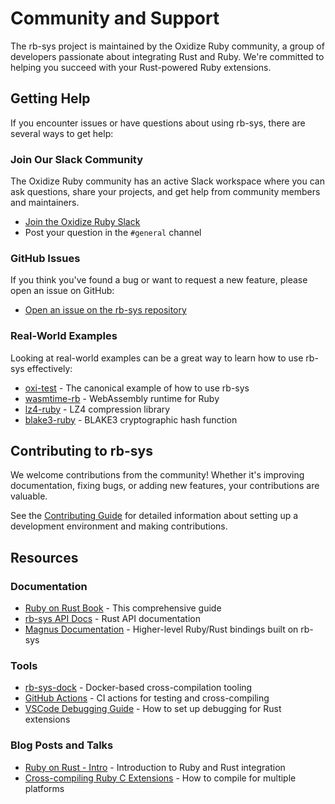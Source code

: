 # Community and Support

The rb-sys project is maintained by the Oxidize Ruby community, a group of developers passionate about integrating Rust and Ruby. We're committed to helping you succeed with your Rust-powered Ruby extensions.

## Getting Help

If you encounter issues or have questions about using rb-sys, there are several ways to get help:

### Join Our Slack Community

The Oxidize Ruby community has an active Slack workspace where you can ask questions, share your projects, and get help from community members and maintainers.

- [Join the Oxidize Ruby Slack](https://join.slack.com/t/oxidize-rb/shared_invite/zt-16zv5tqte-Vi7WfzxCesdo2TqF_RYBCw)
- Post your question in the `#general` channel

### GitHub Issues

If you think you've found a bug or want to request a new feature, please open an issue on GitHub:

- [Open an issue on the rb-sys repository](https://github.com/oxidize-rb/rb-sys/issues)

### Real-World Examples

Looking at real-world examples can be a great way to learn how to use rb-sys effectively:

- [oxi-test](https://github.com/oxidize-rb/oxi-test) - The canonical example of how to use rb-sys
- [wasmtime-rb](https://github.com/bytecodealliance/wasmtime-rb) - WebAssembly runtime for Ruby
- [lz4-ruby](https://github.com/yoshoku/lz4-ruby) - LZ4 compression library
- [blake3-ruby](https://github.com/oxidize-rb/blake3-ruby) - BLAKE3 cryptographic hash function

## Contributing to rb-sys

We welcome contributions from the community! Whether it's improving documentation, fixing bugs, or adding new features, your contributions are valuable.

See the [Contributing Guide](../../CONTRIBUTING.md) for detailed information about setting up a development environment and making contributions.

## Resources

### Documentation

- [Ruby on Rust Book](https://oxidize-rb.github.io/rb-sys/) - This comprehensive guide
- [rb-sys API Docs](https://docs.rs/rb-sys/) - Rust API documentation
- [Magnus Documentation](https://github.com/matsadler/magnus) - Higher-level Ruby/Rust bindings built on rb-sys

### Tools

- [rb-sys-dock](https://github.com/oxidize-rb/rb-sys-dock) - Docker-based cross-compilation tooling
- [GitHub Actions](https://github.com/oxidize-rb/actions) - CI actions for testing and cross-compiling
- [VSCode Debugging Guide](https://oxidize-rb.github.io/rb-sys/debugging.html) - How to set up debugging for Rust extensions

### Blog Posts and Talks

- [Ruby on Rust - Intro](https://github.com/ianks/2022-09-09-ruby-on-rust-intro) - Introduction to Ruby and Rust integration
- [Cross-compiling Ruby C Extensions](https://oxidize-rb.github.io/rb-sys/cross-platform.html) - How to compile for multiple platforms
